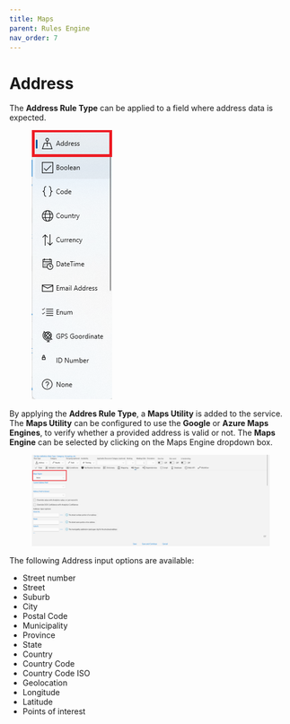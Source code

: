 ```yaml
---
title: Maps
parent: Rules Engine
nav_order: 7
---
```


# Address

The **Address Rule Type** can be applied to a field where address data is expected.

<figure><img src="../.gitbook/assets/image (10) (3).png" alt=""><figcaption></figcaption></figure>

By applying the **Addres Rule Type**, a **Maps Utility** is added to the service. The **Maps Utility** can be configured to use the **Google** or **Azure Maps Engines**, to verify whether a provided address is valid or not. The **Maps Engine** can be selected by clicking on the Maps Engine dropdown box.

<figure><img src="../.gitbook/assets/image (59).png" alt=""><figcaption></figcaption></figure>

The following Address input options are available:

* Street number
* Street
* Suburb
* City
* Postal Code
* Municipality
* Province
* State
* Country
* Country Code
* Country Code ISO
* Geolocation
* Longitude
* Latitude
* Points of interest
